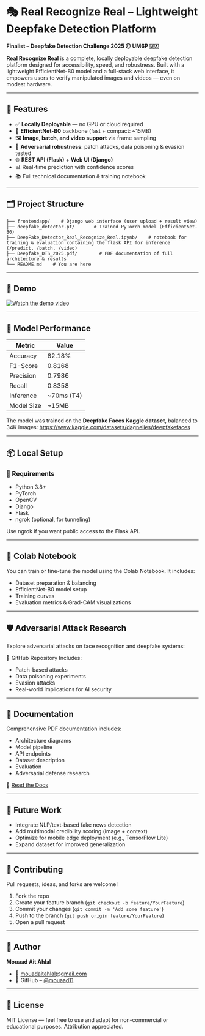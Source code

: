 # 🎭 Real Recognize Real – Lightweight Deepfake Detection Platform

**Finalist – Deepfake Detection Challenge 2025 @ UM6P 🇲🇦**

**Real Recognize Real** is a complete, locally deployable deepfake detection platform designed for accessibility, speed, and robustness. Built with a lightweight EfficientNet-B0 model and a full-stack web interface, it empowers users to verify manipulated images and videos — even on modest hardware.

---

## 🚀 Features

- ✅ **Locally Deployable** — no GPU or cloud required
- 🎯 **EfficientNet-B0** backbone (fast + compact: ~15MB)
- 🖼️ **Image, batch, and video support** via frame sampling
- 🧠 **Adversarial robustness**: patch attacks, data poisoning & evasion tested
- 🌐 **REST API (Flask)** + **Web UI (Django)**
- 📊 Real-time prediction with confidence scores
- 📚 Full technical documentation & training notebook

---

## 🗂️ Project Structure

```
├── frontendapp/    # Django web interface (user upload + result view)
├── deepfake_detector.pt/       # Trained PyTorch model (EfficientNet-B0)
├── DeepFake_Detector_Real_Recognize_Real.ipynb/    # notebook for training & evaluation containing the flask API for inference (/predict, /batch, /video)
├── Deepfake_DTS_2025.pdf/        # PDF documentation of full architecture & results
└── README.md    # You are here
```

---

## 📸 Demo

[![Watch the demo video](https://img.youtube.com/vi/YOUR_VIDEO_ID_HERE/0.jpg)]([https://www.youtube.com/watch?v=YOUR_VIDEO_ID_HERE](https://x.com/AbenMuath/status/1921544485575471296))

---

## 🧪 Model Performance

| Metric | Value |
|-------------|------------|
| Accuracy | 82.18% |
| F1-Score | 0.8168 |
| Precision | 0.7986 |
| Recall | 0.8358 |
| Inference | ~70ms (T4) |
| Model Size | ~15MB |

The model was trained on the **Deepfake Faces Kaggle dataset**, balanced to 34K images: https://www.kaggle.com/datasets/dagnelies/deepfakefaces

---

## 📦 Local Setup

### 🔧 Requirements

- Python 3.8+
- PyTorch
- OpenCV
- Django
- Flask
- ngrok (optional, for tunneling)


Use ngrok if you want public access to the Flask API.

---

## 🧪 Colab Notebook

You can train or fine-tune the model using the Colab Notebook. It includes:
- Dataset preparation & balancing
- EfficientNet-B0 model setup
- Training curves
- Evaluation metrics & Grad-CAM visualizations

---

## 🛡️ Adversarial Attack Research

Explore adversarial attacks on face recognition and deepfake systems:

🧪 GitHub Repository Includes:
- Patch-based attacks
- Data poisoning experiments
- Evasion attacks
- Real-world implications for AI security

---

## 📖 Documentation

Comprehensive PDF documentation includes:
- Architecture diagrams
- Model pipeline
- API endpoints
- Dataset description
- Evaluation
- Adversarial defense research

📄 [Read the Docs](#Deepfake_DTS_2025.pdf)

---

## 🧩 Future Work

- Integrate NLP/text-based fake news detection
- Add multimodal credibility scoring (image + context)
- Optimize for mobile edge deployment (e.g., TensorFlow Lite)
- Expand dataset for improved generalization

---

## 🤝 Contributing

Pull requests, ideas, and forks are welcome!

1. Fork the repo
2. Create your feature branch (`git checkout -b feature/YourFeature`)
3. Commit your changes (`git commit -m 'Add some feature'`)
4. Push to the branch (`git push origin feature/YourFeature`)
5. Open a pull request

---

## 👤 Author

**Mouaad Ait Ahlal**
- 📧 mouadaitahlal@gmail.com
- 🔗 GitHub – [@mouaad11](https://github.com/mouaad11)

---

## 📜 License

MIT License — feel free to use and adapt for non-commercial or educational purposes. Attribution appreciated.
